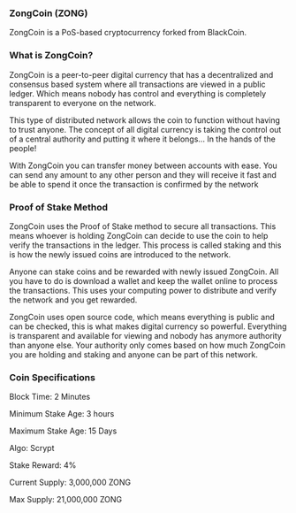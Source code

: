 ### ZongCoin (ZONG)
ZongCoin is a PoS-based cryptocurrency forked from BlackCoin.

### What is ZongCoin?
ZongCoin is a peer-to-peer digital currency that has a decentralized and consensus based system where all transactions are viewed in a public ledger. Which means nobody has control and everything is completely transparent to everyone on the network.

This type of distributed network allows the coin to function without having to trust anyone. The concept of all digital currency is taking the control out of a central authority and putting it where it belongs... In the hands of the people!

With ZongCoin you can transfer money between accounts with ease. You can send any amount to any other person and they will receive it fast and be able to spend it once the transaction is confirmed by the network

### Proof of Stake Method
ZongCoin uses the Proof of Stake method to secure all transactions. This means whoever is holding ZongCoin can decide to use the coin to help verify the transactions in the ledger. This process is called staking and this is how the newly issued coins are introduced to the network.

Anyone can stake coins and be rewarded with newly issued ZongCoin. All you have to do is download a wallet and keep the wallet online to process the transactions. This uses your computing power to distribute and verify the network and you get rewarded.

ZongCoin uses open source code, which means everything is public and can be checked, this is what makes digital currency so powerful. Everything is transparent and available for viewing and nobody has anymore authority than anyone else. Your authority only comes based on how much ZongCoin you are holding and staking and anyone can be part of this network.

### Coin Specifications

Block Time: 2 Minutes

Minimum Stake Age: 3 hours

Maximum Stake Age: 15 Days

Algo: Scrypt

Stake Reward: 4%

Current Supply: 3,000,000 ZONG

Max Supply: 21,000,000 ZONG
